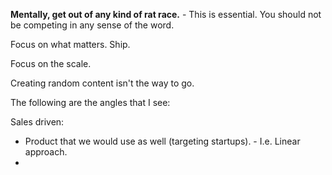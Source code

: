 **Mentally, get out of any kind of rat race.** - This is essential. You should not be competing in any sense of the word.

Focus on what matters. Ship.

Focus on the scale.

Creating random content isn't the way to go.

The following are the angles that I see:

Sales driven:
- Product that we would use as well (targeting startups). - I.e. Linear approach.
- 